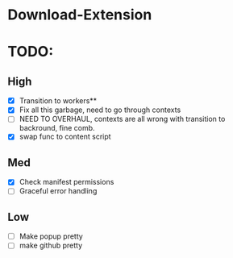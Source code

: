 ﻿# Download-Extension

# TODO:

## High

- [x] Transition to workers\*\*
- [x] Fix all this garbage, need to go through contexts
- [ ] NEED TO OVERHAUL, contexts are all wrong with transition to backround, fine comb.
- [x] swap func to content script

## Med

- [x] Check manifest permissions
- [ ] Graceful error handling

## Low

- [ ] Make popup pretty
- [ ] make github pretty
